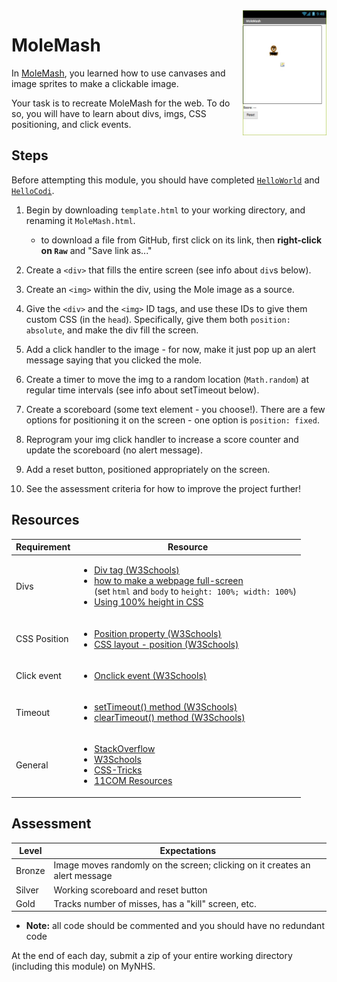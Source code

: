 <img align="right" height="200px" src="MoleMash.jpg">

# MoleMash

In [MoleMash](http://appinventor.mit.edu/explore/ai2/molemash.html), you learned how to use canvases and image sprites to make a clickable image.

Your task is to recreate MoleMash for the web. To do so, you will have to learn about divs, imgs, CSS positioning, and click events.

## Steps

Before attempting this module, you should have completed [`HelloWorld`](../HelloWorld/) and [`HelloCodi`](../HelloCodi/).

1. Begin by downloading `template.html` to your working directory, and renaming it `MoleMash.html`.

    - to download a file from GitHub, first click on its link, then **right-click on `Raw`** and "Save link as..."

2. Create a `<div>` that fills the entire screen (see info about `div`s below).

3. Create an `<img>` within the div, using the Mole image as a source.

4. Give the `<div>` and the `<img>` ID tags, and use these IDs to give them custom CSS (in the `head`). Specifically, give them both `position: absolute`, and make the div fill the screen.

5. Add a click handler to the image - for now, make it just pop up an alert message saying that you clicked the mole.

6. Create a timer to move the img to a random location (`Math.random`) at regular time intervals (see info about setTimeout below).

7. Create a scoreboard (some text element - you choose!). There are a few options for positioning it on the screen - one option is `position: fixed`.

8. Reprogram your img click handler to increase a score counter and update the scoreboard (no alert message).

9. Add a reset button, positioned appropriately on the screen.

10. See the assessment criteria for how to improve the project further!

## Resources

| Requirement   | Resource |
|---------------|----------|
| Divs          | <ul><li>[Div tag (W3Schools)](https://www.w3schools.com/tags/tag_div.asp)</li><li>[how to make a webpage full-screen](https://stackoverflow.com/a/8464208)<br />(set `html` and `body` to `height: 100%; width: 100%`)</li><li>[Using 100% height in CSS](https://mattboldt.com/css-100-percent-height/)</li></ul> |
| CSS Position  | <ul><li>[Position property (W3Schools)](https://www.w3schools.com/cssref/pr_class_position.asp)</li><li>[CSS layout - position (W3Schools)](https://www.w3schools.com/css/css_positioning.asp)</li></ul> |
| Click event   | <ul><li>[Onclick event (W3Schools)](https://www.w3schools.com/jsref/event_onclick.asp)</li></ul> |
| Timeout       | <ul><li>[setTimeout() method (W3Schools)](https://www.w3schools.com/jsref/met_win_settimeout.asp)</li><li>[clearTimeout() method (W3Schools)](https://www.w3schools.com/jsref/met_win_cleartimeout.asp)</li></ul> |
| General       | <ul><li>[StackOverflow](https://stackoverflow.com/)</li><li>[W3Schools](https://www.w3schools.com/)</li><li>[CSS-Tricks](https://css-tricks.com/)</li><li>[11COM Resources](/resources/)</li></ul> |


## Assessment

| Level  | Expectations |
|--------|--------------|
| Bronze | Image moves randomly on the screen; clicking on it creates an alert message |
| Silver | Working scoreboard and reset button |
| Gold   | Tracks number of misses, has a "kill" screen, etc. |

- **Note:** all code should be commented and you should have no redundant code

At the end of each day, submit a zip of your entire working directory (including this module) on MyNHS.
